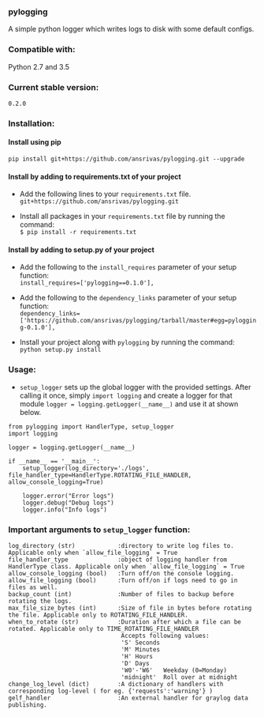 ### pylogging

A simple python logger which writes logs to disk with some default configs.

### Compatible with:
Python 2.7 and 3.5

### Current stable version:
    0.2.0

### Installation:

#### Install using pip
```
pip install git+https://github.com/ansrivas/pylogging.git --upgrade
```

#### Install by adding to requirements.txt of your project
* Add the following lines to your `requirements.txt` file.  
`git+https://github.com/ansrivas/pylogging.git`

* Install all packages in your `requirements.txt` file by running the command:  
`$ pip install -r requirements.txt`


#### Install by adding to setup.py of your project
* Add the following to the `install_requires` parameter of your setup function:  
`install_requires=['pylogging==0.1.0'],`

* Add the following to the `dependency_links` parameter of your setup function:  
`dependency_links=['https://github.com/ansrivas/pylogging/tarball/master#egg=pylogging-0.1.0'],`

* Install your project along with `pylogging` by running the command:  
`python setup.py install`


### Usage:

* `setup_logger` sets up the global logger with the provided settings. After calling it once, simply `import logging` and create a logger for that
   module `logger = logging.getLogger(__name__)` and use it at shown below.

```
from pylogging import HandlerType, setup_logger
import logging

logger = logging.getLogger(__name__)

if __name__ == '__main__':
    setup_logger(log_directory='./logs', file_handler_type=HandlerType.ROTATING_FILE_HANDLER, allow_console_logging=True)

    logger.error("Error logs")
    logger.debug("Debug logs")
    logger.info("Info logs")
```

### Important arguments to `setup_logger` function:

```
log_directory (str)            :directory to write log files to. Applicable only when `allow_file_logging` = True
file_handler_type              :object of logging handler from HandlerType class. Applicable only when `allow_file_logging` = True
allow_console_logging (bool)   :Turn off/on the console logging.
allow_file_logging (bool)      :Turn off/on if logs need to go in files as well.
backup_count (int)             :Number of files to backup before rotating the logs.
max_file_size_bytes (int)      :Size of file in bytes before rotating the file. Applicable only to ROTATING_FILE_HANDLER.
when_to_rotate (str)           :Duration after which a file can be rotated. Applicable only to TIME_ROTATING_FILE_HANDLER
                                Accepts following values:
                                'S'	Seconds
                                'M'	Minutes
                                'H'	Hours
                                'D'	Days
                                'W0'-'W6'	Weekday (0=Monday)
                                'midnight'	Roll over at midnight
change_log_level (dict)        :A dictionary of handlers with corresponding log-level ( for eg. {'requests':'warning'} )
gelf_handler                   :An external handler for graylog data publishing.
```

